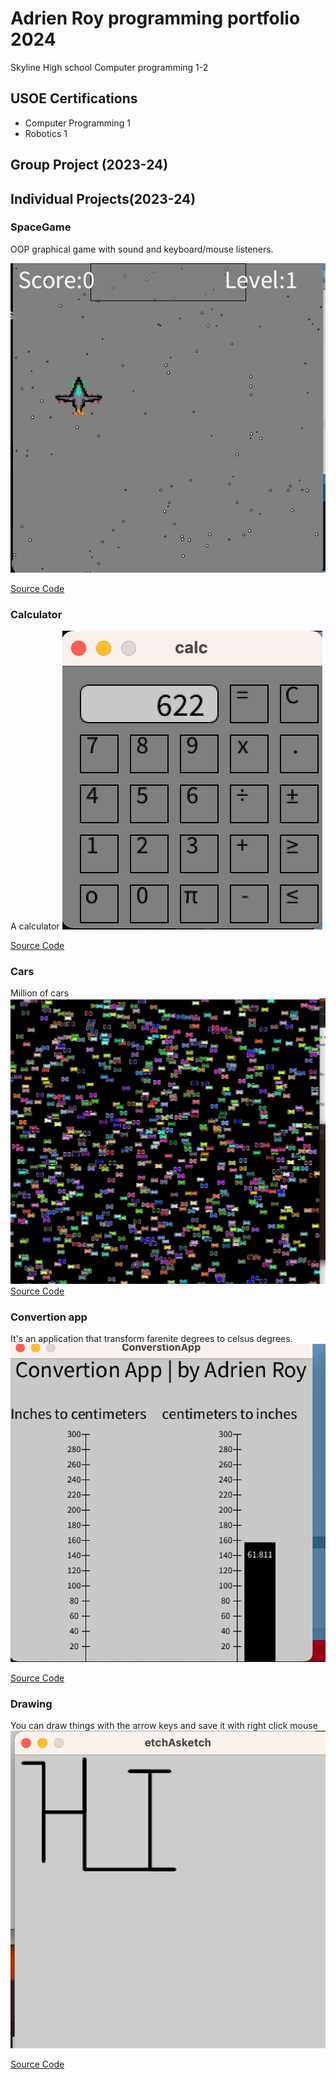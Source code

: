 # Adrien Roy programming portfolio 2024
Skyline High school Computer programming 1-2

## USOE Certifications
 * Computer Programming 1
 * Robotics 1

## Group Project (2023-24)

## Individual Projects(2023-24)

### SpaceGame
OOP graphical game with sound and keyboard/mouse listeners.

![GamePlay](https://github.com/Adrienqwerty/programmingportfolio/blob/main/images/Sg1.png?raw=true)

[Source Code](https://github.com/Adrienqwerty/programmingportfolio/blob/main/src/space_game.zip)
### Calculator
A calculator
![GamePlay](https://github.com/Adrienqwerty/programmingportfolio/blob/main/images/calc1)

[Source Code](https://github.com/Adrienqwerty/programmingportfolio/blob/main/src/calc.zip#:~:text=calc.-,zip,-read.md)

### Cars
Million of cars
![GamePlay](https://github.com/Adrienqwerty/programmingportfolio/blob/main/images/Cars)
[Source Code](https://github.com/Adrienqwerty/programmingportfolio/blob/main/src/calc.zip#:~:text=calc.-,zip,-read.md)

### Convertion app
It's an application that transform farenite degrees to celsus degrees.
![GamePlay](https://github.com/Adrienqwerty/programmingportfolio/blob/main/images/convertion%20app)

[Source Code](https://github.com/Adrienqwerty/programmingportfolio/blob/main/images/convertion%20app)

### Drawing
You can draw things with the arrow keys and save it with right click mouse
![GamePlay](https://github.com/Adrienqwerty/programmingportfolio/blob/main/images/Drawing)

[Source Code](https://github.com/Adrienqwerty/programmingportfolio/blob/main/src/etchAsketch.zip)
